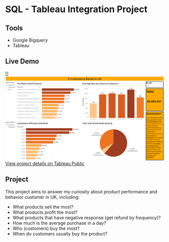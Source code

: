 # SQL - Tableau Integration Project

## Tools
- Google Bigquery
- Tableau

## Live Demo
[<img align="left" alt="Tableau Project" src="https://raw.githubusercontent.com/mplouhadam/EDA-E-Commerce-Data/main/E-Commerce%20Retail%20in%20UK.PNG" />]

[View project details on Tableau Public](https://public.tableau.com/app/profile/adam.sulistyo.n/viz/E-CommerceRetailinUK/E-CommerceRetailinUK)

## Project
This project aims to answer my curiosity about product performance and behavior customer in UK, including:
- What products sell the most? 
- What products profit the most?
- What products that have negative response (get refund by frequency)?
- How much is the average purchase in a day?
- Who (customers) buy the most?
- When do customers usually buy the product?
